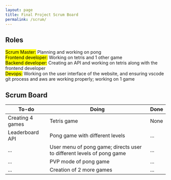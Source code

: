 ```yaml
---
layout: page
title: Final Project Scrum Board
permalink: /scrum/
---
```

## Roles
<mark>Scrum Master:</mark> Planning and working on pong<br>
<mark>Frontend developer:</mark> Working on tetris and 1 other game<br>
<mark>Backend developer:</mark> Creating an API and working on tetris along with the frontend developer<br>
<mark>Devops:</mark> Working on the user interface of the website, and ensuring vscode git process and aws are working properly; working on 1 game<br>

## Scrum Board
|To-do  |Doing|Done|
|------------|----------|--------|
|Creating 4 games  |Tetris game   |None|
|Leaderboard API   |Pong game with different levels   |...|
|...      |User menu of pong game; directs user to different levels of pong game  |...|
|...   |PVP mode of pong game   |...|
|...   |Creation of 2 more games   |...| 




